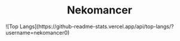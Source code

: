 <h1 class="title" align="center">Nekomancer</h1>
![Top Langs](https://github-readme-stats.vercel.app/api/top-langs/?username=nekomancer0)
